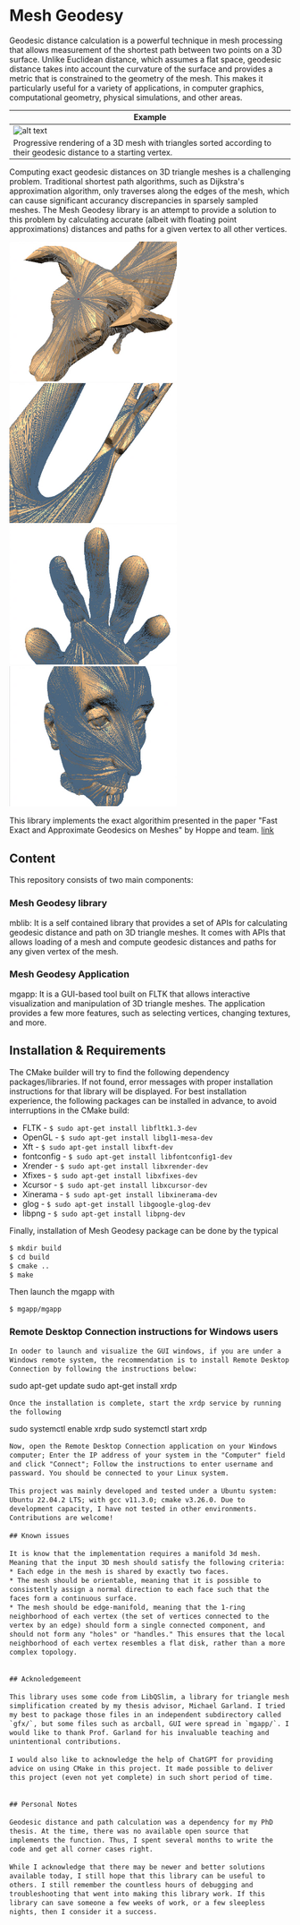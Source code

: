 # Mesh Geodesy


Geodesic distance calculation is a powerful technique in mesh processing that allows measurement of the shortest path between two points on a 3D surface. Unlike Euclidean distance, which assumes a flat space, geodesic distance takes into account the curvature of the surface and provides a metric that is constrained to the geometry of the mesh. This makes it particularly useful for a variety of applications, in computer graphics, computational geometry, physical simulations, and other areas.

| Example | 
| ------- | 
| <img src="pictures/lucy3.gif" alt="alt text" height="500"> | 
| Progressive rendering of a 3D mesh with triangles sorted according to their geodesic distance to a starting vertex.|

Computing exact geodesic distances on 3D triangle meshes is a challenging problem. Traditional shortest path algorithms, such as Dijkstra's approximation algorithm, only traverses along the edges of the mesh, which can cause significant accurancy discrepancies in sparsely sampled meshes. The Mesh Geodesy library is an attempt to provide a solution to this problem by calculating accurate (albeit with floating point approximations) distances and paths for a given vertex to all other vertices.

<img src="pictures/cow_path.png " alt="alt text" width="300" height="250"> <img src="pictures/dancer_path.png " alt="alt text" width="300" height="250"> <img src="pictures/hand_path.png " alt="alt text" width="300" height="250"> <img src="pictures/nicolo_path.png " alt="alt text" width="300" height="250">

This library implements the exact algorithim presented in the paper "Fast Exact and Approximate Geodesics on Meshes" by Hoppe and team. [link][1]

[1]: https://hhoppe.com/geodesics.pdf

## Content

This repository consists of two main components:

### Mesh Geodesy library
mblib: It is a self contained library that provides a set of APIs for calculating geodesic distance and path on 3D triangle meshes. It comes with APIs that allows loading of a mesh and compute geodesic distances and paths for any given vertex of the mesh. 

### Mesh Geodesy Application
mgapp: It is a GUI-based tool built on FLTK that allows interactive visualization and manipulation of 3D triangle meshes. The application provides a few more features, such as selecting vertices, changing textures, and more.

## Installation & Requirements

The CMake builder will try to find the following dependency packages/libraries. If not found, error messages with proper installation instructions for that library will be displayed. For best installation experience, the following packages can be installed in advance, to avoid interruptions in the CMake build:
* FLTK - 
```$ sudo apt-get install libfltk1.3-dev```
* OpenGL - 
```$ sudo apt-get install libgl1-mesa-dev```
* Xft -
```$ sudo apt-get install libxft-dev```
* fontconfig - 
```$ sudo apt-get install libfontconfig1-dev```
* Xrender -
```$ sudo apt-get install libxrender-dev```
* Xfixes - 
```$ sudo apt-get install libxfixes-dev```
* Xcursor -
```$ sudo apt-get install libxcursor-dev```
* Xinerama - 
```$ sudo apt-get install libxinerama-dev```
* glog - 
```$ sudo apt-get install libgoogle-glog-dev```
* libpng - 
```$ sudo apt-get install libpng-dev```


Finally, installation of Mesh Geodesy package can be done by the typical
```
$ mkdir build
$ cd build
$ cmake ..
$ make
```
Then launch the mgapp with
```
$ mgapp/mgapp
```

### Remote Desktop Connection instructions for Windows users
```
In ooder to launch and visualize the GUI windows, if you are under a Windows remote system, the recommendation is to install Remote Desktop Connection by following the instructions below:
```
sudo apt-get update
sudo apt-get install xrdp
```
Once the installation is complete, start the xrdp service by running the following
```
sudo systemctl enable xrdp
sudo systemctl start xrdp
```
Now, open the Remote Desktop Connection application on your Windows computer; Enter the IP address of your system in the "Computer" field and click "Connect"; Follow the instructions to enter username and passward. You should be connected to your Linux system.

This project was mainly developed and tested under a Ubuntu system: Ubuntu 22.04.2 LTS; with gcc v11.3.0; cmake v3.26.0. Due to development capacity, I have not tested in other environments. Contributions are welcome!

## Known issues

It is know that the implementation requires a manifold 3d mesh. Meaning that the input 3D mesh should satisfy the following criteria:
* Each edge in the mesh is shared by exactly two faces. 
* The mesh should be orientable, meaning that it is possible to consistently assign a normal direction to each face such that the faces form a continuous surface.
* The mesh should be edge-manifold, meaning that the 1-ring neighborhood of each vertex (the set of vertices connected to the vertex by an edge) should form a single connected component, and should not form any "holes" or "handles." This ensures that the local neighborhood of each vertex resembles a flat disk, rather than a more complex topology.


## Acknoledgemeent

This library uses some code from LibQSlim, a library for triangle mesh simplification created by my thesis advisor, Michael Garland. I tried my best to package those files in an independent subdirectory called `gfx/`, but some files such as arcball, GUI were spread in `mgapp/`. I would like to thank Prof. Garland for his invaluable teaching and unintentional contributions.

I would also like to acknowledge the help of ChatGPT for providing advice on using CMake in this project. It made possible to deliver this project (even not yet complete) in such short period of time.


## Personal Notes

Geodesic distance and path calculation was a dependency for my PhD thesis. At the time, there was no available open source that implements the function. Thus, I spent several months to write the code and get all corner cases right. 

While I acknowledge that there may be newer and better solutions available today, I still hope that this library can be useful to others. I still remember the countless hours of debugging and troubleshooting that went into making this library work. If this library can save someone a few weeks of work, or a few sleepless nights, then I consider it a success.
